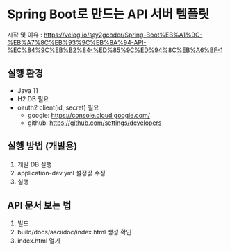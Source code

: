# Spring Boot로 만드는 API 서버 템플릿

시작 및 이유 : https://velog.io/@y2gcoder/Spring-Boot%EB%A1%9C-%EB%A7%8C%EB%93%9C%EB%8A%94-API-%EC%84%9C%EB%B2%84-%ED%85%9C%ED%94%8C%EB%A6%BF-1

## 실행 환경

- Java 11
- H2 DB 필요
- oauth2 client(id, secret) 필요
  - google: https://console.cloud.google.com/
  - github: https://github.com/settings/developers

## 실행 방법 (개발용)

1. 개발 DB 실행
2. application-dev.yml 설정값 수정
3. 실행

## API 문서 보는 법
1. 빌드
2. build/docs/asciidoc/index.html 생성 확인
3. index.html 열기

